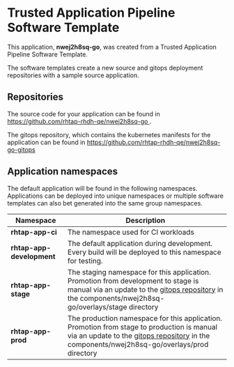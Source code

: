 # Trusted Application Pipeline Software Template

This application, **nwej2h8sq-go**, was created from a Trusted Application Pipeline Software Template.

The software templates create a new source and gitops deployment repositories with a sample source application. 

## Repositories

The source code for your application can be found in [https://github.com/rhtap-rhdh-qe/nwej2h8sq-go ](https://github.com/rhtap-rhdh-qe/nwej2h8sq-go ).
 
The gitops repository, which contains the kubernetes manifests for the application can be found in 
[https://github.com/rhtap-rhdh-qe/nwej2h8sq-go-gitops ](https://github.com/rhtap-rhdh-qe/nwej2h8sq-go-gitops ) 

## Application namespaces 

The default application will be found in the following namespaces. Applications can be deployed into unique namespaces or multiple software templates can also bet generated into the same group namespaces.  

|  Namespace   |  Description   |  
| -------- | -------- |
| **rhtap-app-ci** | The namespace used for CI workloads |
| **rhtap-app-development** | The default application during development. Every build will be deployed to this namespace for testing. |
| **rhtap-app-stage** | The staging namespace for this application. Promotion from development to stage is manual via an update to the [gitops repository](https://github.com/rhtap-rhdh-qe/nwej2h8sq-go-gitops ) in the components/nwej2h8sq-go/overlays/stage directory |
| **rhtap-app-prod** | The production namespace for this application. Promotion from stage to production is manual via an update to the [gitops repository](https://github.com/rhtap-rhdh-qe/nwej2h8sq-go-gitops ) in the components/nwej2h8sq-go/overlays/prod directory |